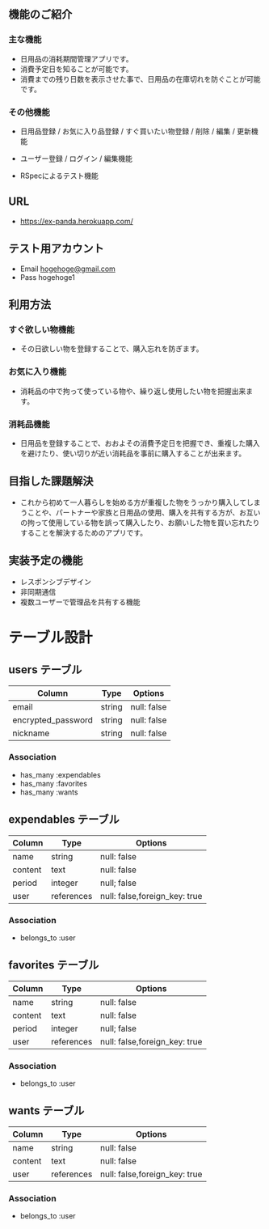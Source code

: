 ## 機能のご紹介

### 主な機能
- 日用品の消耗期間管理アプリです。
- 消費予定日を知ることが可能です。
- 消費までの残り日数を表示させた事で、日用品の在庫切れを防ぐことが可能です。

### その他機能

- 日用品登録 / お気に入り品登録 / すぐ買いたい物登録 / 削除 / 編集 / 更新機能

- ユーザー登録 / ログイン / 編集機能

- RSpecによるテスト機能

## URL

- https://ex-panda.herokuapp.com/

## テスト用アカウント

- Email hogehoge@gmail.com
- Pass hogehoge1

## 利用方法

### すぐ欲しい物機能

- その日欲しい物を登録することで、購入忘れを防ぎます。

### お気に入り機能

- 消耗品の中で拘って使っている物や、繰り返し使用したい物を把握出来ます。

### 消耗品機能

- 日用品を登録することで、おおよその消費予定日を把握でき、重複した購入を避けたり、使い切りが近い消耗品を事前に購入することが出来ます。

## 目指した課題解決

- これから初めて一人暮らしを始める方が重複した物をうっかり購入してしまうことや、パートナーや家族と日用品の使用、購入を共有する方が、お互いの拘って使用している物を誤って購入したり、お願いした物を買い忘れたりすることを解決するためのアプリです。

## 実装予定の機能

- レスポンシブデザイン
- 非同期通信
- 複数ユーザーで管理品を共有する機能

# テーブル設計

## users テーブル

| Column             | Type        | Options                   |
| ------------------ | ----------- | ------------------------- |
| email              | string      | null: false               |
| encrypted_password | string      | null: false               |
| nickname           | string      | null: false               |

### Association

- has_many :expendables
- has_many :favorites
- has_many :wants

## expendables テーブル

| Column  | Type        | Options                          |
| ------- | ----------- | -------------------------------- |
| name    | string      | null: false                      |
| content | text        | null: false                      |
| period  | integer     | null; false                      |
| user    | references  | null: false,foreign_key: true    |

### Association

- belongs_to :user

## favorites テーブル

| Column  | Type        | Options                          |
| ------- | ----------- | -------------------------------- |
| name    | string      | null: false                      |
| content | text        | null: false                      |
| period  | integer     | null; false                      |
| user    | references  | null: false,foreign_key: true    |

### Association

- belongs_to :user

## wants テーブル

| Column  | Type        | Options                          |
| ------- | ----------- | -------------------------------- |
| name    | string      | null: false                      |
| content | text        | null: false                      |
| user    | references  | null: false,foreign_key: true    |

### Association

- belongs_to :user
